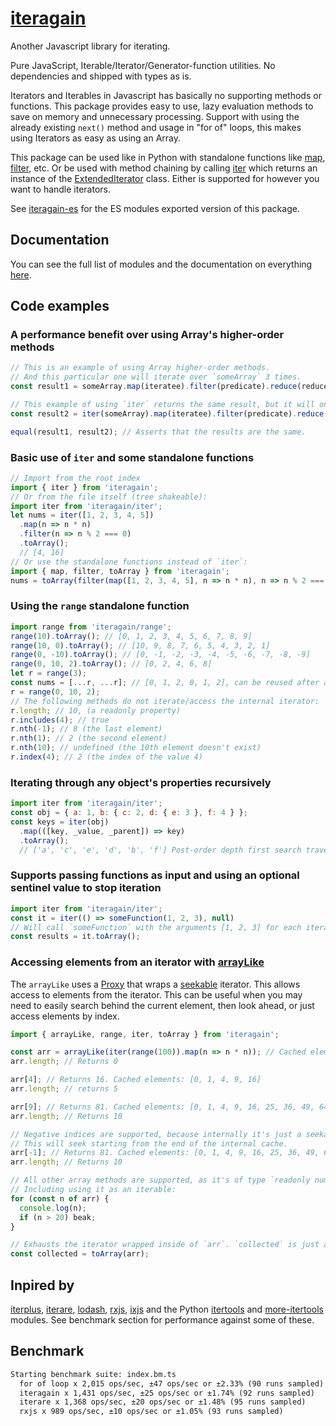 
# [iteragain](https://www.npmjs.com/package/iteragain)

Another Javascript library for iterating.

Pure JavaScript, Iterable/Iterator/Generator-function utilities. No dependencies and shipped with types as is.

Iterators and Iterables in Javascript has basically no supporting methods or functions. This package provides easy to use, lazy evaluation methods to save on memory and unnecessary processing. Support with using the already existing `next()` method and usage in "for of" loops, this makes using Iterators as easy as using an Array.

This package can be used like in Python with standalone functions like [map](https://danieloakman.github.io/iteragain/functions/map.map.html), [filter](https://danieloakman.github.io/iteragain/functions/filter.filter.html), etc. Or be used with method chaining by calling [iter](https://danieloakman.github.io/iteragain/functions/iter.iter.html) which returns an instance of the [ExtendedIterator](https://danieloakman.github.io/iteragain/classes/internal_ExtendedIterator.ExtendedIterator.html) class. Either is supported for however you want to handle iterators.

See [iteragain-es](https://www.npmjs.com/package/iteragain-es) for the ES modules exported version of this package.

## Documentation

You can see the full list of modules and the documentation on everything [here](https://danieloakman.github.io/iteragain).

## Code examples

### A performance benefit over using Array's higher-order methods

```js
// This is an example of using Array higher-order methods.
// And this particular one will iterate over `someArray` 3 times.
const result1 = someArray.map(iteratee).filter(predicate).reduce(reducer);

// This example of using `iter` returns the same result, but it will only iterate over `someArray` once.
const result2 = iter(someArray).map(iteratee).filter(predicate).reduce(reducer).toArray();

equal(result1, result2); // Asserts that the results are the same.
```

### Basic use of `iter` and some standalone functions

```js
// Import from the root index
import { iter } from 'iteragain';
// Or from the file itself (tree shakeable):
import iter from 'iteragain/iter';
let nums = iter([1, 2, 3, 4, 5])
  .map(n => n * n)
  .filter(n => n % 2 === 0)
  .toArray();
  // [4, 16]
// Or use the standalone functions instead of `iter`:
import { map, filter, toArray } from 'iteragain';
nums = toArray(filter(map([1, 2, 3, 4, 5], n => n * n), n => n % 2 === 0)); // [4, 16]
```

### Using the `range` standalone function

```js
import range from 'iteragain/range';
range(10).toArray(); // [0, 1, 2, 3, 4, 5, 6, 7, 8, 9]
range(10, 0).toArray(); // [10, 9, 8, 7, 6, 5, 4, 3, 2, 1]
range(0, -10).toArray(); // [0, -1, -2, -3, -4, -5, -6, -7, -8, -9]
range(0, 10, 2).toArray(); // [0, 2, 4, 6, 8]
let r = range(3);
const nums = [...r, ...r]; // [0, 1, 2, 0, 1, 2], can be reused after a full iteration.
r = range(0, 10, 2);
// The following methods do not iterate/access the internal iterator:
r.length; // 10, (a readonly property)
r.includes(4); // true
r.nth(-1); // 8 (the last element)
r.nth(1); // 2 (the second element)
r.nth(10); // undefined (the 10th element doesn't exist)
r.index(4); // 2 (the index of the value 4)
```

### Iterating through any object's properties recursively

```js
import iter from 'iteragain/iter';
const obj = { a: 1, b: { c: 2, d: { e: 3 }, f: 4 } };
const keys = iter(obj)
  .map(([key, _value, _parent]) => key)
  .toArray();
  // ['a', 'c', 'e', 'd', 'b', 'f'] Post-order depth first search traversal of `obj`.
```

### Supports passing functions as input and using an optional sentinel value to stop iteration

```js
import iter from 'iteragain/iter';
const it = iter(() => someFunction(1, 2, 3), null)
// Will call `someFunction` with the arguments [1, 2, 3] for each iteration until it returns `null`:
const results = it.toArray();
```

### Accessing elements from an iterator with [arrayLike](https://danieloakman.github.io/iteragain/functions/arrayLike.arrayLike.html)

The `arrayLike` uses a [Proxy](https://developer.mozilla.org/en-US/docs/Web/JavaScript/Reference/Global_Objects/Proxy) that wraps a [seekable](https://danieloakman.github.io/iteragain/functions/seekable.seekable.html) iterator. This allows access to elements from the iterator. This can be useful when you may need to easily search behind the current element, then look ahead, or just access elements by index.

```js
import { arrayLike, range, iter, toArray } from 'iteragain';

const arr = arrayLike(iter(range(100)).map(n => n * n)); // Cached elements: []
arr.length; // Returns 0

arr[4]; // Returns 16. Cached elements: [0, 1, 4, 9, 16]
arr.length; // returns 5

arr[9]; // Returns 81. Cached elements: [0, 1, 4, 9, 16, 25, 36, 49, 64, 81]
arr.length; // Returns 10

// Negative indices are supported, because internally it's just a seekable.
// This will seek starting from the end of the internal cache.
arr[-1]; // Returns 81. Cached elements: [0, 1, 4, 9, 16, 25, 36, 49, 64, 81]
arr.length; // Returns 10

// All other array methods are supported, as it's of type `readonly number[]`.
// Including using it as an iterable:
for (const n of arr) {
  console.log(n);
  if (n > 20) beak;
}

// Exhausts the iterator wrapped inside of `arr`. `collected` is just a regular array.
const collected = toArray(arr);
```

## Inpired by

[iterplus](https://www.npmjs.com/package/iterplus), [iterare](https://www.npmjs.com/package/iterare), [lodash](https://www.npmjs.com/package/lodash), [rxjs](https://www.npmjs.com/package/rxjs), [ixjs](https://www.npmjs.com/package/ix) and the Python [itertools](https://docs.python.org/3/library/itertools.html) and [more-itertools](https://pypi.org/project/more-itertools/) modules. See benchmark section for performance against some of these.

## Benchmark

```txt
Starting benchmark suite: index.bm.ts
  for of loop x 2,015 ops/sec, ±47 ops/sec or ±2.33% (90 runs sampled)
  iteragain x 1,431 ops/sec, ±25 ops/sec or ±1.74% (92 runs sampled)
  iterare x 1,368 ops/sec, ±20 ops/sec or ±1.48% (95 runs sampled)
  rxjs x 989 ops/sec, ±10 ops/sec or ±1.05% (93 runs sampled)
```
